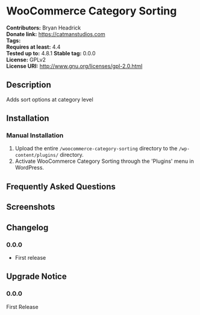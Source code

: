 # WooCommerce Category Sorting #
**Contributors:**      Bryan Headrick  
**Donate link:**       https://catmanstudios.com  
**Tags:**  
**Requires at least:** 4.4  
**Tested up to:**      4.8.1 
**Stable tag:**        0.0.0  
**License:**           GPLv2  
**License URI:**       http://www.gnu.org/licenses/gpl-2.0.html  

## Description ##

Adds sort options at category level

## Installation ##

### Manual Installation ###

1. Upload the entire `/woocommerce-category-sorting` directory to the `/wp-content/plugins/` directory.
2. Activate WooCommerce Category Sorting through the 'Plugins' menu in WordPress.

## Frequently Asked Questions ##


## Screenshots ##


## Changelog ##

### 0.0.0 ###
* First release

## Upgrade Notice ##

### 0.0.0 ###
First Release
